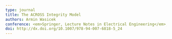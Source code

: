 ```yaml
---
type: journal
title: The ACROSS Integrity Model
authors: Armin Wasicek
conference: <em>Springer, Lecture Notes in Electrical Engineering</em>, 247:333--348, 2014
doi: http://dx.doi.org/10.1007/978-94-007-6818-5_24
---
```

